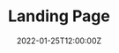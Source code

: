 ---
title: "Landing Page"  # Add a page title.
summary: "Hello!"  # Add a page description.
date: "2022-01-25T12:00:00Z"  # Add today's date.
type: "widget_page"  # Page type is a Widget Page
---